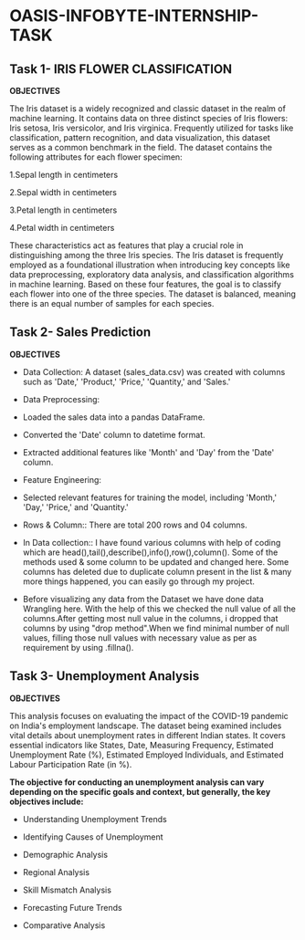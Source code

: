 # OASIS-INFOBYTE-INTERNSHIP-TASK

## Task 1- IRIS FLOWER CLASSIFICATION 

**OBJECTIVES**

The Iris dataset is a widely recognized and classic dataset in the realm of machine learning. It contains data on three distinct species of Iris flowers: Iris setosa, Iris versicolor, and Iris virginica. Frequently utilized for tasks like classification, pattern recognition, and data visualization, this dataset serves as a common benchmark in the field. The dataset contains the following attributes for each flower specimen: 

1.Sepal length in centimeters

2.Sepal width in centimeters

3.Petal length in centimeters

4.Petal width in centimeters

These characteristics act as features that play a crucial role in distinguishing among the three Iris species. The Iris dataset is frequently employed as a foundational illustration when introducing key concepts like data preprocessing, exploratory data analysis, and classification algorithms in machine learning. Based on these four features, the goal is to classify each flower into one of the three species. The dataset is balanced, meaning there is an equal number of samples for each species.

## Task 2- Sales Prediction

   **OBJECTIVES**

* Data Collection: A dataset (sales_data.csv) was created with columns such as 'Date,' 'Product,' 'Price,' 'Quantity,' and 'Sales.'

* Data Preprocessing:

* Loaded the sales data into a pandas DataFrame.

* Converted the 'Date' column to datetime format.

* Extracted additional features like 'Month' and 'Day' from the 'Date' column.

* Feature Engineering:

* Selected relevant features for training the model, including 'Month,' 'Day,' 'Price,' and 'Quantity.'

* Rows & Column:: There are total 200 rows and 04 columns.

* In Data collection:: I have found various columns with help of coding which are head(),tail(),describe(),info(),row(),column(). Some of the methods used & some column to be updated and changed here. Some columns has deleted due to duplicate column present in the list & many more things happened, you can easily go through my project.

* Before visualizing any data from the Dataset we have done data Wrangling here. With the help of this we checked the null value of all the columns.After getting most null value in the columns, i dropped that columns by using "drop method".When we find minimal number of null values, filling those null values with necessary value as per as requirement by using .fillna().


## Task 3- Unemployment Analysis

   **OBJECTIVES**

This analysis focuses on evaluating the impact of the COVID-19 pandemic on India's employment landscape. The dataset being examined includes vital details about unemployment rates in different Indian states. It covers essential indicators like States, Date, Measuring Frequency, Estimated Unemployment Rate (%), Estimated Employed Individuals, and Estimated Labour Participation Rate (in %).

**The objective for conducting an unemployment analysis can vary depending on the specific goals and context, but generally, the key objectives include:**

* Understanding Unemployment Trends

* Identifying Causes of Unemployment

* Demographic Analysis

* Regional Analysis

* Skill Mismatch Analysis

* Forecasting Future Trends

* Comparative Analysis
